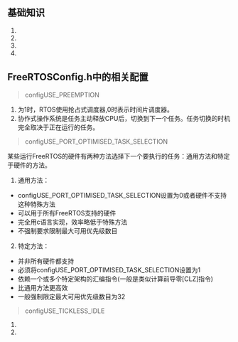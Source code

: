 ## 基础知识
1. 
2. 
3. 
4. 
## FreeRTOSConfig.h中的相关配置
> configUSE_PREEMPTION  
1. 为1时，RTOS使用抢占式调度器,0时表示时间片调度器。
2. 协作式操作系统是任务主动释放CPU后，切换到下一个任务。任务切换的时机完全取决于正在运行的任务。
> configUSE_PORT_OPTIMISED_TASK_SELECTION

某些运行FreeRTOS的硬件有两种方法选择下一个要执行的任务：通用方法和特定于硬件的方法。
1. 通用方法：
* configUSE_PORT_OPTIMISED_TASK_SELECTION设置为0或者硬件不支持这种特殊方法
* 可以用于所有FreeRTOS支持的硬件
* 完全用c语言实现，效率略低于特殊方法
* 不强制要求限制最大可用优先级数目

2. 特定方法：
* 并非所有硬件都支持
* 必须将configUSE_PORT_OPTIMISED_TASK_SELECTION设置为1
* 依赖一个或多个特定架构的汇编指令(一般是类似计算前导零[CLZ]指令)
* 比通用方法更高效
* 一般强制限定最大可用优先级数目为32

> configUSE_TICKLESS_IDLE
1. 
2. 

## 